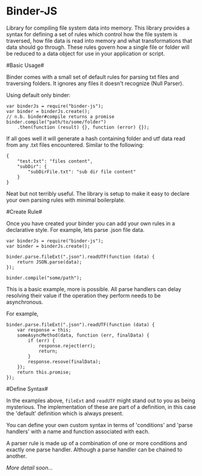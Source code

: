 Binder-JS
=========

Library for compiling file system data into memory. This library provides a syntax for defining a set of rules which control how the file system is traversed, how file data is read into memory and what transformations that data should go through. These rules govern how a single file or folder will be reduced to a data object for use in your application or script.

#Basic Usage#

Binder comes with a small set of default rules for parsing txt files and traversing folders. It ignores any files it doesn't recognize (Null Parser).

Using default only binder:

	var binderJs = require("binder-js");
	var binder = binderJs.create();
	// n.b. binder#compile returns a promise
	binder.compile("path/to/some/folder")
		.then(function (result) {}, function (error) {});

If all goes well it will generate a hash containing folder and utf data read from any .txt files encountered. Similar to the following:

	{
		"test.txt": "files content",
		"subDir": {
			"subDirFile.txt": "sub dir file content"
		}
	}

Neat but not terribly useful. The library is setup to make it easy to declare your own parsing rules with minimal boilerplate.

#Create Rule#

Once you have created your binder you can add your own rules in a declarative style. For example, lets parse .json file data.

	var binderJs = require("binder-js");
	var binder = binderJs.create();

	binder.parse.fileExt(".json").readUTF(function (data) {
		return JSON.parse(data);
	});

	binder.compile("some/path");

This is a basic example, more is possible. All parse handlers can delay resolving their value if the operation they perform needs to be asynchronous.

For example,

	binder.parse.fileExt(".json").readUTF(function (data) {
		var response = this;
		someAsyncMethod(data, function (err, finalData) {
			if (err) {
				response.reject(err);
				return;
			}
			response.resove(finalData);
		});
		return this.promise;
	});

#Define Syntax#

In the examples above, ```fileExt``` and ```readUTF``` might stand out to you as being mysterious. The implementation of these are part of a definition, in this case the 'default' definition which is always present.

You can define your own custom syntax in terms of 'conditions' and 'parse handlers' with a name and function associated with each.

A parser rule is made up of a combination of one or more conditions and exactly one parse handler. Although a parse handler can be chained to another.

*More detail soon...*